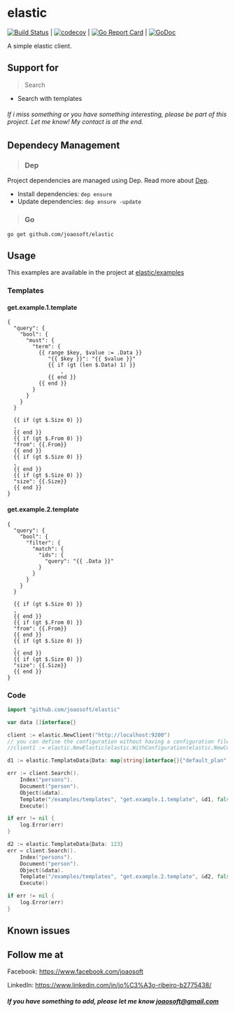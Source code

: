 # elastic
[![Build Status](https://travis-ci.org/joaosoft/elastic.svg?branch=master)](https://travis-ci.org/joaosoft/elastic) | [![codecov](https://codecov.io/gh/joaosoft/elastic/branch/master/graph/badge.svg)](https://codecov.io/gh/joaosoft/elastic) | [![Go Report Card](https://goreportcard.com/badge/github.com/joaosoft/elastic)](https://goreportcard.com/report/github.com/joaosoft/elastic) | [![GoDoc](https://godoc.org/github.com/joaosoft/elastic?status.svg)](https://godoc.org/github.com/joaosoft/elastic)

A simple elastic client.

## Support for 
> Search
* Search with templates

###### If i miss something or you have something interesting, please be part of this project. Let me know! My contact is at the end.

## Dependecy Management 
>### Dep

Project dependencies are managed using Dep. Read more about [Dep](https://github.com/golang/dep).
* Install dependencies: `dep ensure`
* Update dependencies: `dep ensure -update`


>### Go
```
go get github.com/joaosoft/elastic
```

## Usage 
This examples are available in the project at [elastic/examples](https://github.com/joaosoft/elastic/tree/master/examples)

### Templates
#### get.example.1.template
```
{
  "query": {
    "bool": {
      "must": {
        "term": {
          {{ range $key, $value := .Data }}
             "{{ $key }}": "{{ $value }}"
             {{ if (gt (len $.Data) 1) }}
                 ,
             {{ end }}
          {{ end }}
        }
      }
    }
  }

  {{ if (gt $.Size 0) }}
  ,
  {{ end }}
  {{ if (gt $.From 0) }}
  "from": {{.From}}
  {{ end }}
  {{ if (gt $.Size 0) }}
  ,
  {{ end }}
  {{ if (gt $.Size 0) }}
  "size": {{.Size}}
  {{ end }}
}
```

#### get.example.2.template
```
{
  "query": {
    "bool": {
      "filter": {
        "match": {
          "ids": {
            "query": "{{ .Data }}"
          }
        }
      }
    }
  }

  {{ if (gt $.Size 0) }}
  ,
  {{ end }}
  {{ if (gt $.From 0) }}
  "from": {{.From}}
  {{ end }}
  {{ if (gt $.Size 0) }}
  ,
  {{ end }}
  {{ if (gt $.Size 0) }}
  "size": {{.Size}}
  {{ end }}
}
```

### Code
```go
import "github.com/joaosoft/elastic"

var data []interface{}

client := elastic.NewClient("http://localhost:9200")
// you can define the configuration without having a configuration file
//client1 := elastic.NewElastic(elastic.WithConfiguration(elastic.NewConfig("http://localhost:9200")))

d1 := elastic.TemplateData{Data: map[string]interface{}{"default_plan": true}}

err := client.Search().
    Index("persons").
    Document("person").
    Object(&data).
    Template("/examples/templates", "get.example.1.template", &d1, false).
    Execute()

if err != nil {
    log.Error(err)
}

d2 := elastic.TemplateData{Data: 123}
err = client.Search().
    Index("persons").
    Document("person").
    Object(&data).
    Template("/examples/templates", "get.example.2.template", &d2, false).
    Execute()

if err != nil {
    log.Error(err)
}
```

## Known issues

## Follow me at
Facebook: https://www.facebook.com/joaosoft

LinkedIn: https://www.linkedin.com/in/jo%C3%A3o-ribeiro-b2775438/

##### If you have something to add, please let me know joaosoft@gmail.com
